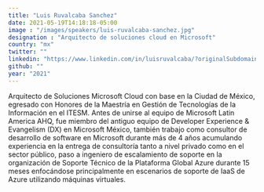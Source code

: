 ```yaml
---
title: "Luis Ruvalcaba Sanchez"
date: 2021-05-19T14:18:18-05:00
image : "/images/speakers/luis-ruvalcaba-sanchez.jpg"
designation : "Arquitecto de soluciones cloud en Microsoft"
country: "mx"
twitter: ""
linkedin: "https://www.linkedin.com/in/luisruvalcaba/?originalSubdomain=mx"
github: ""
year: "2021"
---
```


Arquitecto de Soluciones Microsoft Cloud con base en la Ciudad de México, egresado con Honores de la Maestría en Gestión de Tecnologías de la Información en el ITESM. Antes de unirse al equipo de Microsoft Latin America AHQ, fue miembro del antiguo equipo de Developer Experience & Evangelism (DX) en Microsoft México, también trabajo como consultor de desarrollo de software en Microsoft durante más de 4 años acumulando experiencia en la entrega de consultoría tanto a nivel privado como en el sector público, paso a ingeniero de escalamiento de soporte en la organización de Soporte Técnico de la Plataforma Global Azure durante 15 meses enfocándose principalmente en escenarios de soporte de IaaS de Azure utilizando máquinas virtuales.
